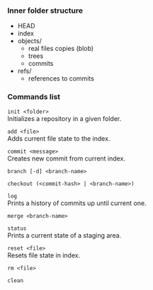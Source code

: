 ### Inner folder structure

- HEAD
- index
- objects/
    - real files copies (blob)
    - trees
    - commits
- refs/
    - references to commits

### Commands list

`init <folder>`  
Initializes a repository in a given folder.

`add <file>`  
Adds current file state to the index.

`commit <message>`  
Creates new commit from current index.

`branch [-d] <branch-name>`

`checkout (<commit-hash> | <branch-name>)`

`log`  
Prints a history of commits up until current one.

`merge <branch-name>`

`status`  
Prints a current state of a staging area.

`reset <file>`  
Resets file state in index.

`rm <file>`

`clean`